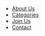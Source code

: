 - [About Us](en/about_us.md)
- [Categories](en/categories/catalog.md)
- [Join Us](en/join_us.md)
- [Contact](en/contact.md)